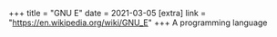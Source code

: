 +++
title = "GNU E"
date = 2021-03-05
[extra]
link = "https://en.wikipedia.org/wiki/GNU_E"
+++
A programming language

